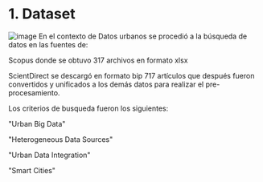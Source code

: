 # 1. Dataset
![image](https://github.com/user-attachments/assets/96d87e5d-55b5-447f-97c9-08949558ac25)
En el contexto de Datos urbanos se procedió a la búsqueda de datos en las fuentes de: 

Scopus donde se obtuvo 317 archivos en formato xlsx

ScientDirect se descargó en formato bip 717 artículos que después fueron convertidos y unificados a los demás datos para realizar el pre-procesamiento. 

Los criterios de busqueda fueron los siguientes:

"Urban Big Data"

"Heterogeneous Data Sources"

"Urban Data Integration"

"Smart Cities"
